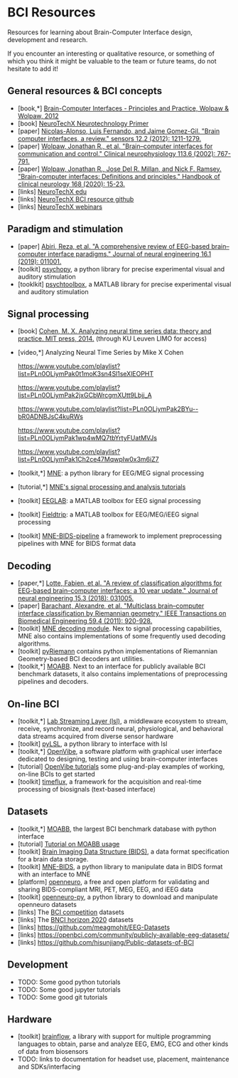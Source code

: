 # BCI Resources

Resources for learning about Brain-Computer Interface design, development and research.

If you encounter an interesting or qualitative resource, or something of which you think it might be valuable to the team or future teams, do not hesitate to add it!


## General resources & BCI concepts

* [book,*] [Brain-Computer Interfaces - Principles and Practice, Wolpaw & Wolpaw, 2012](https://www.ece.uprm.edu/~manian/BCI%20principles%20and%20practice.pdf)
* [book] [NeuroTechX Neurotechnology Primer](https://neurotechx.com/download-the-neurotech-primer/)
* [paper] [Nicolas-Alonso, Luis Fernando, and Jaime Gomez-Gil. "Brain computer interfaces, a review." sensors 12.2 (2012): 1211-1279.](https://doi.org/10.3390/s120201211)
* [paper] [Wolpaw, Jonathan R., et al. "Brain–computer interfaces for communication and control." Clinical neurophysiology 113.6 (2002): 767-791.](https://doi.org/10.1016/S1388-2457(02)00057-3)
* [paper] [Wolpaw, Jonathan R., Jose Del R. Millan, and Nick F. Ramsey. "Brain-computer interfaces: Definitions and principles." Handbook of clinical neurology 168 (2020): 15-23.](https://doi.org/10.1016/B978-0-444-63934-9.00002-0)
* [links] [NeuroTechX edu](https://learn.neurotechedu.com/)
* [links] [NeuroTechX BCI resource github](https://github.com/NeuroTechX/awesome-bci)
* [links] [NeuroTechX webinars](https://neurotechx.com/webinars/)

## Paradigm and stimulation

* [paper] [Abiri, Reza, et al. "A comprehensive review of EEG-based brain–computer interface paradigms." Journal of neural engineering 16.1 (2019): 011001.](10.1088/1741-2552/aaf12e)
* [toolkit] [psychopy](https://www.psychopy.org/), a python library for precise experimental visual and auditory stimulation
* [tooklkit] [psychtoolbox](http://psychtoolbox.org/), a MATLAB library for precise experimental visual and auditory stimulation

## Signal processing

* [book] [Cohen, M. X. Analyzing neural time series data: theory and practice. MIT press, 2014.](https://doi.org/10.7551/mitpress/9609.001.0001) (through KU Leuven LIMO for access)
* [video,*]  Analyzing Neural Time Series by Mike X Cohen
  
  https://www.youtube.com/playlist?list=PLn0OLiymPak0t1moK3sn4Sl1seXlEOPHT
  
  https://www.youtube.com/playlist?list=PLn0OLiymPak2jxGCbWrcgmXUtt9Lbjj_A
  
  https://www.youtube.com/playlist?list=PLn0OLiymPak2BYu--bR0ADNBJsC4kuRWs

  https://www.youtube.com/playlist?list=PLn0OLiymPak1wp4wMQ7tbYrtyFUatMVJs

  https://www.youtube.com/playlist?list=PLn0OLiymPak1Ch2ce47MqwpIw0x3m6iZ7  

* [toolkit,*] [MNE](https://mne.tools/stable/index.html): a python library for EEG/MEG signal processing
* [tutorial,*] [MNE's signal processing and analysis tutorials](https://mne.tools/stable/auto_tutorials/index.html)
* [toolkit] [EEGLAB](https://sccn.ucsd.edu/eeglab/index.php): a MATLAB toolbox for EEG signal processing
* [toolkit] [Fieldtrip](https://www.fieldtriptoolbox.org/): a MATLAB toolbox for EEG/MEG/iEEG signal processing
* [toolkit] [MNE-BIDS-pipeline](https://mne.tools/mne-bids-pipeline/stable/) a framework to implement preprocessing pipelines with MNE for BIDS format data

## Decoding

* [paper,*] [Lotte, Fabien, et al. "A review of classification algorithms for EEG-based brain–computer interfaces: a 10 year update." Journal of neural engineering 15.3 (2018): 031005.](https://doi.org/10.1088/1741-2552/aab2f2)
* [paper] [Barachant, Alexandre, et al. "Multiclass brain–computer interface classification by Riemannian geometry." IEEE Transactions on Biomedical Engineering 59.4 (2011): 920-928.](https://doi.org/10.1109/TBME.2011.2172210)
* [toolkit] [MNE decoding module](https://mne.tools/stable/api/decoding.html#module-mne.decoding). Nex to signal processing capabilities, MNE also contains implementations of some frequently used decoding algorithms.
* [toolkit] [pyRiemann](https://pyriemann.readthedocs.io/en/latest/) contains python implementations of Riemannian Geometry-based BCI decoders ant utilities.
* [toolkit,*] [MOABB](https://moabb.neurotechx.com/docs/). Next to an interface for publicly available BCI benchmark datasets, it also contains implementations of preprocessing pipelines and decoders.

## On-line BCI

* [toolkit,*] [Lab Streaming Layer (lsl)](https://labstreaminglayer.org/#/), a middleware ecosystem to stream, receive, synchronize, and record neural, physiological, and behavioral data streams acquired from diverse sensor hardware
* [toolkit] [pyLSL](https://github.com/labstreaminglayer/pylsl), a python library to interface with lsl
* [toolkit,*] [OpenVibe](https://openvibe.inria.fr/), a software platform with graphical user interface dedicated to designing, testing and using brain-computer interfaces
* [tutorial] [OpenVibe tutorials](https://openvibe.inria.fr/documentation-index/) some plug-and-play examples of working, on-line BCIs to get started
* [toolkit] [timeflux](https://timeflux.io/), a framework for the acquisition and real-time processing of biosignals (text-based interface)

## Datasets

* [toolkit,*] [MOABB](https://moabb.neurotechx.com/docs/), the largest BCI benchmark database with python interface
* [tutorial] [Tutorial on MOABB usage](https://github.com/sylvchev/moabb_minischool)
* [toolkit] [Brain Imaging Data Structure (BIDS)](https://bids.neuroimaging.io/), a data format specification for a brain data storage.
* [toolkit] [MNE-BIDS](https://mne.tools/mne-bids/stable/index.html), a python library to manipulate data in BIDS format with an interface to MNE
* [platform] [openneuro](https://openneuro.org/), a free and open platform for validating and sharing BIDS-compliant MRI, PET, MEG, EEG, and iEEG data
* [toolkit] [openneuro-py](https://pypi.org/project/openneuro-py/), a python library to download and manipulate openneuro datasets
* [links] The [BCI competition](https://www.bbci.de/competition/) datasets
* [links] The [BNCI horizon 2020](https://bnci-horizon-2020.eu/database/data-sets) datasets
* [links]  https://github.com/meagmohit/EEG-Datasets
* [links] https://openbci.com/community/publicly-available-eeg-datasets/
* [links] https://github.com/hisunjiang/Public-datasets-of-BCI

## Development

* TODO: Some good python tutorials
* TODO: Some good jupyter tutorials
* TODO: Some good git tutorials

## Hardware

* [toolkit] [brainflow](https://brainflow.org/), a library with support for multiple programming languages to obtain, parse and analyze EEG, EMG, ECG and other kinds of data from biosensors
* TODO: links to documentation for headset use, placement, maintenance and SDKs/interfacing

